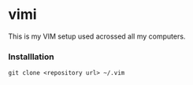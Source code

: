 # vimi
This is my VIM setup used acrossed all my computers.

### Installlation

```
git clone <repository url> ~/.vim
```
